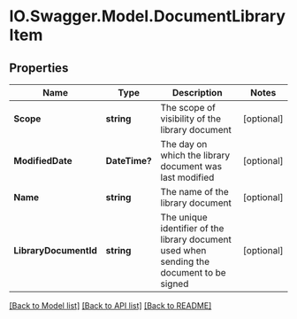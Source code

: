 # IO.Swagger.Model.DocumentLibraryItem
## Properties

Name | Type | Description | Notes
------------ | ------------- | ------------- | -------------
**Scope** | **string** | The scope of visibility of the library document | [optional] 
**ModifiedDate** | **DateTime?** | The day on which the library document was last modified | [optional] 
**Name** | **string** | The name of the library document | [optional] 
**LibraryDocumentId** | **string** | The unique identifier of the library document used when sending the document to be signed | [optional] 

[[Back to Model list]](../README.md#documentation-for-models) [[Back to API list]](../README.md#documentation-for-api-endpoints) [[Back to README]](../README.md)

